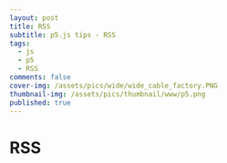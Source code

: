 ```yaml
---
layout: post
title: RSS
subtitle: p5.js tips - RSS
tags:
  - js
  - p5
  - RSS
comments: false
cover-img: /assets/pics/wide/wide_cable_factory.PNG
thumbnail-img: /assets/pics/thumbnail/www/p5.png
published: true
---
```


# RSS


<script src="https://cdnjs.cloudflare.com/ajax/libs/p5.js/1.1.9/p5.js"></script>
<script src="https://cdnjs.cloudflare.com/ajax/libs/p5.js/1.1.9/addons/p5.sound.min.js"></script>
<script src="https://cdnjs.cloudflare.com/ajax/libs/p5.js/0.7.2/addons/p5.dom.min.js"></script> 
<div id="sketch-holder-jt-xml"></div>

<script>

//dom // this probably needed if objects created in js


window.addEventListener('keydown', function(e) {
  if(e.keyCode == 32 && e.target == document.body) {
    e.preventDefault();
  }
});


// space 32: https://stackoverflow.com/questions/22559830/html-prevent-space-bar-from-scrolling-page
// https://stackoverflow.com/questions/18522864/disable-scroll-down-when-spacebar-is-pressed-on-firefox/18525368

let xml;
const REMOTE = true,
      TAG = 'title',
      LIST = 'ol', ITEM = 'li',
      titles = [];




function preload() {
	xml = loadXML('https://talonendm.github.io/feed.xml');	
}

function setup() {
  const canvas = createCanvas(720, 400);
  canvas.parent('sketch-holder-jt-xml')
  
  frameRate(10); // no need to have 60.
  
  
  
  const items = xml.getChild('channel').getChildren('item');

  for (const item of items) {
    print(item.listChildren());
    titles.push(item.getChild(TAG).getContent());
  }
  
  if (false) {
      const ol = createElement(LIST)
            .style('color', 'blue')
            .style('font-weight: bold')
            .style('font-size: 1.2em');

  for (const title of titles)  createElement(ITEM, title).parent(ol);
  }
}
function draw() {
  background(160);
  for (const title of titles) {
	text(title, random(0, width/2), random(0,height) );
  }
	
}
</script>